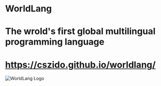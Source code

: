 # WorldLang
# The wrold's first global multilingual programming language
# https://cszido.github.io/worldlang/

![WorldLang Logo](https://user-images.githubusercontent.com/78309801/194704015-96806727-9b77-4423-86ad-ace5526a9e67.png)
